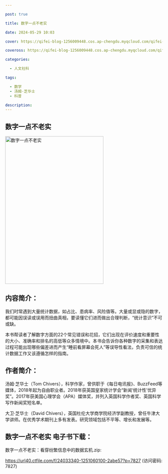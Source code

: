 ```yaml
---

post: true

title: 数字一点不老实

date: 2024-05-29 10:03

cover: https://qifei-blog-1256009448.cos.ap-chengdu.myqcloud.com/qifei-blog/65c0ed729f345e8d03f95da9.jpg

coveross: https://qifei-blog-1256009448.cos.ap-chengdu.myqcloud.com/qifei-blog/65c0ed729f345e8d03f95da9.jpg

categories:

  - 人文社科

tags:

  - 数学
  - 汤姆·芝华士
  - 科普

description:
---
```




##  数字一点不老实

<img alt="数字一点不老实 " class="aligncenter loaded" data-was-processed="true" decoding="async" fetchpriority="high" height="471" src="https://qifei-blog-1256009448.cos.ap-chengdu.myqcloud.com/qifei-blog/65c0ed729f345e8d03f95da9.jpg" style="cursor: zoom-in;" width="314"/>

## 内容简介：

我们时常遇到大量统计数据，如占比、患病率、风险值等。大量或显或隐的数字，都可能因误读或误用而扭曲真相，要读懂它们进而做出合理判断，“统计意识”不可或缺。

本书帮读者了解数字方面的22个常见错误和花招，它们出现在评价速度和重要性的大小、准确率和排名的高低等众多情境中。本书会告诉你各种数字的采集和表达过程可能出现哪些偏差进而产生“睡前看屏幕会死人”等误导性看法，负责可信的统计数据工作又该遵循怎样的指南。

## 作者简介：

汤姆·芝华士（Tom Chivers），科学作家，曾供职于《每日电讯报》、BuzzFeed等媒体，2018年起为自由职业者。2018年获英国皇家统计学会“新闻‘统计性’优异奖”。2017年获美国心理学会（APA）媒体奖，并列入英国科学作者奖、英国科学写作新闻奖短名单。

大卫·芝华士（David Chivers），英国杜伦大学商学院经济学副教授，曾任牛津大学讲师。在优秀学术期刊上多有发表。研究领域包括不平等、增长和发展等。

## 数字一点不老实 电子书下载：



数字一点不老实：看穿纷繁信息中的数据玄机.zip: 

https://url40.ctfile.com/f/24033340-1251060100-2abe57?p=7827 (访问密码: 7827)
